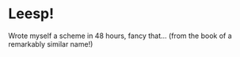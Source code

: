 Leesp!
=====

Wrote myself a scheme in 48 hours, fancy that... (from the book of a remarkably similar name!)
